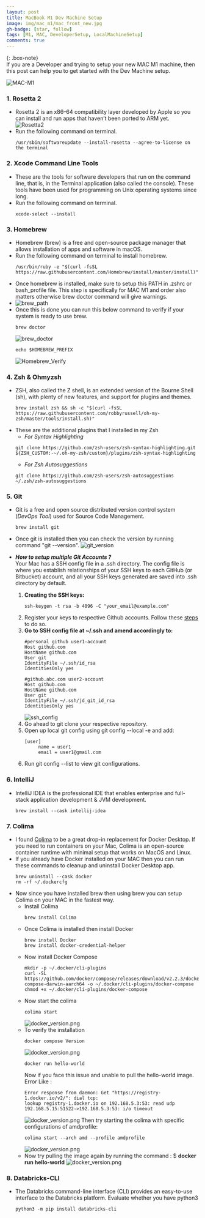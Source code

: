 ```yaml
---
layout: post
title: MacBook M1 Dev Machine Setup 
image: img/mac_m1/mac_front_new.jpg
gh-badge: [star, follow]
tags: [M1, MAC, DeveloperSetup, LocalMachineSetup]
comments: true
---
```


{: .box-note}       
If you are a Developer and trying to setup your new MAC M1 machine,
then this post can help you to get started with the Dev Machine setup.

![MAC-M1](../img/mac_m1/mac_title_image.jpg)

### 1. Rosetta 2 
* Rosetta 2 is an x86–64 compatibility layer developed by Apple so you can install and run apps that 
haven’t been ported to ARM yet.
![Rosetta2](../img/mac_m1/rosetta.png)
* Run the following command on terminal.
  ```shell
  /usr/sbin/softwareupdate --install-rosetta --agree-to-license on the terminal 
  ```

### 2. Xcode Command Line Tools
* These are the tools for software developers that run on the command line, that is, 
in the Terminal application (also called the console). These tools have been used for 
programming on Unix operating systems since long.
* Run the following command on terminal.
  ```shell
  xcode-select --install 
  ```

### 3. Homebrew
* Homebrew (brew) is a free and open-source package manager that allows installation of apps
and software in macOS.
* Run the following command on terminal to install homebrew.
  ```shell
  /usr/bin/ruby -e "$(curl -fsSL https://raw.githubusercontent.com/Homebrew/install/master/install)"
  ```
* Once homebrew is installed, make sure to setup this PATH in .zshrc or bash_profile file. 
This step is specifically for MAC M1 and order also matters otherwise brew doctor command 
will give warnings.
* ![brew_path](../img/mac_m1/path_brew_zshrc.png)
* Once this is done you can run this below command to verify if your system is ready to use brew.
  ```shell
  brew doctor
  ```
  ![brew_doctor](../img/mac_m1/brew_doctor.png)
  ```shell
  echo $HOMEBREW_PREFIX
  ```
  ![Homebrew_Verify](../img/mac_m1/homebrew_verify.png)

### 4. Zsh & Ohmyzsh
* ZSH, also called the Z shell, is an extended version of the Bourne Shell (sh),
  with plenty of new features, and support for plugins and themes.
  ```shell
  brew install zsh && sh -c "$(curl -fsSL https://raw.githubusercontent.com/robbyrussell/oh-my-zsh/master/tools/install.sh)"
  ```
* These are the additional plugins that I installed in my Zsh
  * *For Syntax Highlighting*
  ```git
  git clone https://github.com/zsh-users/zsh-syntax-highlighting.git ${ZSH_CUSTOM:-~/.oh-my-zsh/custom}/plugins/zsh-syntax-highlighting
  ```  
  * *For Zsh Autosuggestions* 
  ```git
  git clone https://github.com/zsh-users/zsh-autosuggestions ~/.zsh/zsh-autosuggestions
  ```

### 5. Git
* Git is a free and open source distributed version control system (*DevOps Tool*) used for Source Code Management. 
  ```shell
  brew install git 
  ```
* Once git is installed then you can check the version by running command  "git --version".
  ![git_version](../img/mac_m1/git.png)

* ***How to setup multiple Git Accounts ?***  
Your Mac has a SSH config file in a .ssh directory. The config file is where you establish relationships of your SSH keys
to each GitHub (or Bitbucket) account, and all your SSH keys generated are saved into .ssh directory by default.
  1. **Creating the SSH keys:**
     ```shell
     ssh-keygen -t rsa -b 4096 -C "your_email@example.com"     
     ```
  2. Register your keys to respective Github accounts. Follow these 
  [steps](https://docs.github.com/en/authentication/connecting-to-github-with-ssh/adding-a-new-ssh-key-to-your-github-account) to do so.
  3. **Go to SSH config file at ~/.ssh and amend accordingly to:**
     ```git
     #personal github user1-account
     Host github.com
     HostName github.com
     User git
     IdentityFile ~/.ssh/id_rsa
     IdentitiesOnly yes
          
     #github.abc.com user2-account
     Host github.com
     HostName github.com
     User git
     IdentityFile ~/.ssh/jd_git_id_rsa
     IdentitiesOnly yes
     ```
     ![ssh_config](../img/mac_m1/ssh_config.png)
  4. Go ahead to git clone your respective repository.
  5. Open up local git config using git config --local -e and add:
     ```git
     [user]
          name = user1
          email = user1@gmail.com
     ``` 
   6. Run git config --list to view git configurations.

### 6. IntelliJ
* IntelliJ IDEA is the professional IDE that enables enterprise and full-stack application development 
& JVM development.
  ```shell
  brew install --cask intellij-idea
  ```

### 7. Colima
* I found [Colima](https://github.com/abiosoft/colima/) to be a great drop-in replacement for Docker Desktop.
If you need to run containers on your Mac, Colima is an open-source container runtime with minimal setup that works on 
MacOS and Linux.
* If you already have Docker installed on your MAC then you can run these commands to cleanup and uninstall Docker Desktop app.
  ```shell
  brew uninstall --cask docker
  rm -rf ~/.dockercfg
  ```
* Now since you have installed brew then using brew you can setup Colima on your MAC in the fastest way.
  * Install Colima
    ```shell
    brew install Colima 
    ```
  * Once Colima is installed then install Docker
    ```shell
    brew install Docker
    brew install docker-credential-helper
    ```
  * Now install Docker Compose  
    ```shell
    mkdir -p ~/.docker/cli-plugins
    curl -SL https://github.com/docker/compose/releases/download/v2.2.3/docker-compose-darwin-aarch64 -o ~/.docker/cli-plugins/docker-compose
    chmod +x ~/.docker/cli-plugins/docker-compose
    ```
  * Now start the colima  
    ```shell
    colima start
    ```
    ![docker_version.png](../img/mac_m1/colima.png)
  * To verify the installation
    ```shell
    docker compose Version
    ```
    ![docker_version.png](../img/mac_m1/docker_version.png)
    ```shell
    docker run hello-world
    ```
    Now if you face this issue and unable to pull the hello-world image.
    Error Like : 
    ```git
    Error response from daemon: Get "https://registry-1.docker.io/v2/": dial tcp:  
    lookup registry-1.docker.io on 192.168.5.3:53: read udp 192.168.5.15:51522->192.168.5.3:53: i/o timeout
    ```
    ![docker_version.png](../img/mac_m1/error_docker_run.png)
    Then try starting the colima with specific configurations of amdprofile: 
    ```shell
    colima start --arch amd --profile amdprofile
    ```
    ![docker_version.png](../img/mac_m1/colima_config.png)
  * Now try pulling the image again by running the command : $ **docker run hello-world**
    ![docker_version.png](../img/mac_m1/hello_world_docker.png)

### 8. Databricks-CLI
* The Databricks command-line interface (CLI) provides an easy-to-use interface to the Databricks platform. 
  Evaluate whether you have python3 
  ```git
  python3 -m pip install databricks-cli
  ```